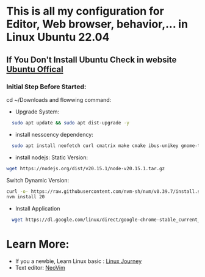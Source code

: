 # This is all my configuration for Editor, Web browser, behavior,... in Linux Ubuntu 22.04

## If You Don't Install Ubuntu Check in website <a href="https://ubuntu.com/download/desktop">Ubuntu Offical</a>

### Initial Step Before Started:
cd ~/Downloads and flowwing command:
- Upgrade System:
```bash
  sudo apt update && sudo apt dist-upgrade -y
```
- install nesscency dependency:
```bash
  sudo apt install neofetch curl cmatrix make cmake ibus-unikey gnome-tweaks gnome-shell-extension-manager
```
- install nodejs:
Static Version:
```bash
wget https://nodejs.org/dist/v20.15.1/node-v20.15.1.tar.gz
```
Switch Dynamic Version:
```bash
curl -o- https://raw.githubusercontent.com/nvm-sh/nvm/v0.39.7/install.sh | bash
nvm install 20
```
- Install Application

```bash
  wget https://dl.google.com/linux/direct/google-chrome-stable_current_amd64.deb https://code.visualstudio.com/sha/download?build=stable&os=linux-deb-x64 https://downloads.mongodb.com/compass/mongodb-compass_1.43.4_amd64.deb 
```

# Learn More:
- If you a newbie, Learn Linux basic : <a href="https://linuxjourney.com/">Linux Journey</a>
- Text editor: <a href="https://neovim.io/">NeoVim</a>